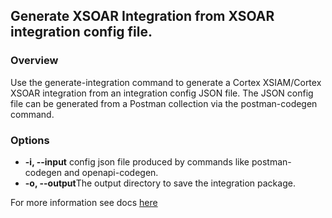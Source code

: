 ## Generate XSOAR Integration from XSOAR integration config file.

### Overview
Use the generate-integration command to generate a Cortex XSIAM/Cortex XSOAR integration from an integration config JSON file.
The JSON config file can be generated from a Postman collection via the postman-codegen command.

### Options
* **-i, --input** config json file produced by commands like postman-codegen and openapi-codegen.
* **-o, --output**The output directory to save the integration package.

For more information see docs [here](https://docs-cortex.paloaltonetworks.com/r/1/Demisto-SDK-Guide/generate-integration)
